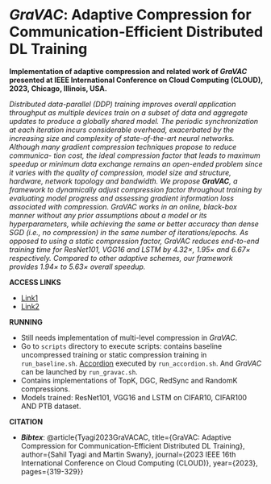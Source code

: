 # _GraVAC_: Adaptive Compression for Communication-Efficient Distributed DL Training

**Implementation of adaptive compression and related work of _GraVAC_ presented at IEEE International Conference on Cloud Computing (CLOUD), 2023, Chicago, Illinois, USA.**

_Distributed data-parallel (DDP) training improves overall application throughput as multiple devices train on a subset of data and aggregate updates to produce a globally shared model. 
The periodic synchronization at each iteration incurs considerable overhead, exacerbated by the increasing size and complexity of state-of-the-art neural networks. 
Although many gradient compression techniques propose to reduce communica- tion cost, the ideal compression factor that leads to maximum speedup or minimum data exchange remains an open-ended problem since it varies with the quality of compression, model size and structure, hardware, network topology and bandwidth. 
We propose **GraVAC**, a framework to dynamically adjust compression factor throughout training by evaluating model progress and assessing gradient information loss associated with compression. 
GraVAC works in an online, black-box manner without any prior assumptions about a model or its hyperparameters, while achieving the same or better accuracy than dense SGD (i.e., no compression) in the same number of iterations/epochs. 
As opposed to using a static compression factor, GraVAC reduces end-to-end training time for ResNet101, VGG16 and LSTM by 4.32×, 1.95× and 6.67× respectively. 
Compared to other adaptive schemes, our framework provides 1.94× to 5.63× overall speedup._

**ACCESS LINKS**
- [Link1](https://ieeexplore.ieee.org/document/10255012)
- [Link2](https://sahiltyagi4.github.io/files/gravac.pdf)

**RUNNING**

- Still needs implementation of multi-level compression in _GraVAC_.
- Go to ```scripts``` directory to execute scripts: contains baseline uncompressed training or static compression training in ```run_baseline.sh```.
[Accordion](https://arxiv.org/abs/2010.16248) executed by ```run_accordion.sh```. And _GraVAC_ can be launched by ```run_gravac.sh```.
- Contains implementations of TopK, DGC, RedSync and RandomK compressions.
- Models trained: ResNet101, VGG16 and LSTM on CIFAR10, CIFAR100 AND PTB dataset.

**CITATION**
- **_Bibtex_**: @article{Tyagi2023GraVACAC,
  title={GraVAC: Adaptive Compression for Communication-Efficient Distributed DL Training},
  author={Sahil Tyagi and Martin Swany},
  journal={2023 IEEE 16th International Conference on Cloud Computing (CLOUD)},
  year={2023},
  pages={319-329}}